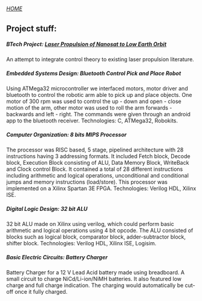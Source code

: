 ###### [HOME](index.md)

## Project stuff:

##### BTech Project: [Laser Propulsion of Nanosat to Low Earth Orbit](https://github.com/ponderersnook/BTP) 
An attempt to integrate control theory to existing laser propulsion literature. 


##### Embedded Systems Design: Bluetooth Control Pick and Place Robot
Using ATMega32 microcontroller we interfaced motors, motor driver and bluetooth to control the robotic arm able to pick up and place objects. One motor of 300 rpm was used to control the up - down and open - close motion of the arm, other motor was used to roll the arm forwards - backwards and left - right. The commands were given through an android app to the bluetooth receiver. Technologies: C, ATMega32, Robokits.


##### Computer Organization: 8 bits MIPS Processor
The processor was RISC based, 5 stage, pipelined architecture with 28 instructions having 3 addressing formats. It included Fetch block, Decode block, Execution Block consisting of ALU, Data Memory Block, WriteBack and Clock control Block. It contained a total of 28 different instructions including arithmetic and logical operations, unconditional and conditional jumps and memory instructions (load/store). This processor was implemented on a Xilinx Spartan 3E FPGA. Technologies: Verilog HDL, Xilinx ISE.


##### Digital Logic Design: 32 bit ALU
32 bit ALU made on Xilinx using verilog, which could perform basic arithmetic and logical operations using 4 bit opcode. The ALU consisted of blocks such as logical block, comparator block, adder-subtractor block, shifter block. Technologies: Verilog HDL, Xilinx ISE, Logisim.


##### Basic Electric Circuits: Battery Charger
Battery Charger for a 12 V Lead Acid battery made using breadboard. A small circuit to charge NiCd/Li-ion/NiMH batteries. It also featured low charge and full charge indication. The charging would automatically be cut-off once it fully charged.


